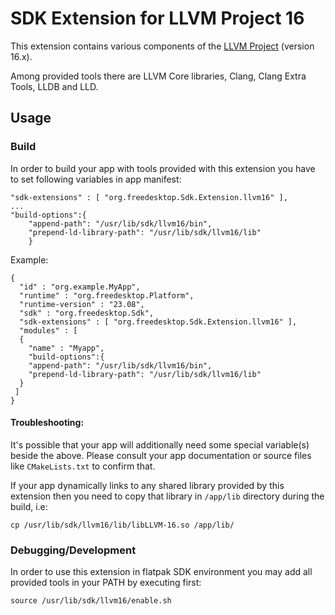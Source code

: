 # SDK Extension for LLVM Project 16

This extension contains various components of the [LLVM Project](https://llvm.org) (version 16.x).

Among provided tools there are LLVM Core libraries, Clang, Clang Extra Tools, LLDB and LLD.

## Usage

### Build

In order to build your app with tools provided with this extension you have to set following variables in app manifest:

```
"sdk-extensions" : [ "org.freedesktop.Sdk.Extension.llvm16" ],
...
"build-options":{
    "append-path": "/usr/lib/sdk/llvm16/bin",
    "prepend-ld-library-path": "/usr/lib/sdk/llvm16/lib"
    }
```
Example:
```
{
  "id" : "org.example.MyApp",
  "runtime" : "org.freedesktop.Platform",
  "runtime-version" : "23.08",
  "sdk" : "org.freedesktop.Sdk",
  "sdk-extensions" : [ "org.freedesktop.Sdk.Extension.llvm16" ],
  "modules" : [
  {
    "name" : "Myapp",
    "build-options":{
    "append-path": "/usr/lib/sdk/llvm16/bin",
    "prepend-ld-library-path": "/usr/lib/sdk/llvm16/lib"
  }
 ]
}
```

#### Troubleshooting:

It's possible that your app will additionally need some special variable(s) beside the above. Please consult your app documentation or source files like `CMakeLists.txt` to confirm that.

If your app dynamically links to any shared library provided by this extension then you need to copy that library in `/app/lib` directory during the build, i.e:
```
cp /usr/lib/sdk/llvm16/lib/libLLVM-16.so /app/lib/
```

### Debugging/Development

In order to use this extension in flatpak SDK environment you may add all provided tools in your PATH by executing first:
```
source /usr/lib/sdk/llvm16/enable.sh
```
